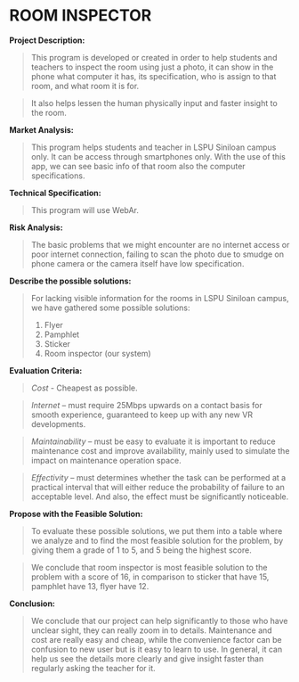 # ROOM INSPECTOR

 **Project Description:**

>This program is developed or created in order to help students and teachers to inspect the room using just a photo, it can show in the phone what computer it has, its specification, who is assign to that room, and what room it is for.

>It also helps lessen the human physically input and faster insight to the room.

**Market Analysis:**

>This program helps students and teacher in LSPU Siniloan campus only. It can be access through smartphones only. With the use of this app, we can see basic info of that room also the computer specifications.

**Technical Specification:**

>This program will use WebAr.
  
**Risk Analysis:**
	
>The basic problems that we might encounter are no internet access or poor internet connection, failing to scan the photo due to smudge on phone camera or the camera itself have low specification. 

**Describe the possible solutions:**

>For lacking visible information for the rooms in LSPU Siniloan campus, we have gathered some possible solutions:
>1.	Flyer
>2.	Pamphlet 
>3.	Sticker
>4.	Room inspector (our system)

**Evaluation Criteria:**

>*Cost* - Cheapest as possible.

>*Internet* – must require 25Mbps upwards on a contact basis for smooth experience, guaranteed to keep up with any new VR developments.

>*Maintainability* – must be easy to evaluate it is important to reduce maintenance cost and improve availability, mainly used to simulate the impact on maintenance operation space.

>*Effectivity* – must determines whether the task can be performed at a practical interval that will either reduce the probability of failure to an acceptable level. And also, the effect must be significantly noticeable.

**Propose with the Feasible Solution:**

>To evaluate these possible solutions, we put them into a table where we analyze and to find the most feasible solution for the problem, by giving them a grade of 1 to 5, and 5 being the highest score.

>We conclude that room inspector is most feasible solution to the problem with a score of 16, in comparison to sticker that have 15, pamphlet have 13, flyer have 12.

**Conclusion:**

>We conclude that our project can help significantly to those who have unclear sight, they can really zoom in to details. Maintenance and cost are really easy and cheap, while the convenience factor can be confusion to new user but is it easy to learn to use. In general, it can help us see the details more clearly and give insight faster than regularly asking the teacher for it. 
